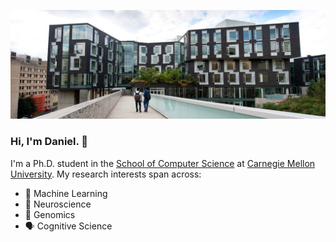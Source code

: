 <!-- Background Image -->
![Background Image](https://github.com/taekb/taekb/blob/master/cmughc.jpg?raw=true)

### Hi, I'm Daniel. 👋
I'm a Ph.D. student in the [School of Computer Science](https://www.cs.cmu.edu/) at [Carnegie Mellon University](https://www.cmu.edu/). My research interests span across:
- 🤖 Machine Learning
- 🧠 Neuroscience
- 🧬 Genomics
- 🗣️ Cognitive Science
